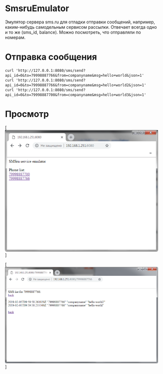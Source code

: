 # SmsruEmulator

Эмулятор сервера sms.ru для отладки отправки сообщений, например, каким-нибудь самодельным сервисом рассылки. Отвечает всегда одно и то же (sms_id, balance). Можно посмотреть, что отправляли по номерам.

# Отправка сообщения

```
curl 'http://127.0.0.1:8080/sms/send?api_id=0&to=79998887766&from=companyname&msg=hello+world&json=1'
curl 'http://127.0.0.1:8080/sms/send?api_id=0&to=79998887766&from=companyname&msg=hello+world2&json=1'
curl 'http://127.0.0.1:8080/sms/send?api_id=0&to=79998887700&from=companyname&msg=hello+world3&json=1'
```

# Просмотр

[<img src="img1.png">]

[<img src="img2.png">]
